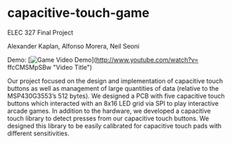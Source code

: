 # capacitive-touch-game
ELEC 327 Final Project

Alexander Kaplan,
Alfonso Morera,
Neil Seoni

Demo: 
[![Game Video Demo](http://img.youtube.com/vi/ffcCMSMpSBw/0.jpg)](http://www.youtube.com/watch?v= ffcCMSMpSBw "Video Title")

Our project focused on the design and implementation of capacitive 
touch buttons as well as management of large quantities of data 
(relative to the MSP430G3553’s 512 bytes). We designed a PCB with five 
capacitive touch buttons which interacted with an 8x16 LED grid via SPI to 
play interactive arcade games. In addition to the hardware, we developed a 
capacitive touch library to detect presses from our capacitive touch buttons. 
We designed this library to be easily calibrated for capacitive touch pads 
with different sensitivities.
